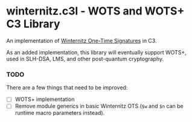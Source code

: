 # winternitz.c3l - WOTS and WOTS+ C3 Library

An implementation of [Winternitz One-Time Signatures](https://eprint.iacr.org/2017/965.pdf) in C3.

As an added implementation, this library will eventually support WOTS+, used in SLH-DSA, LMS, and other post-quantum cryptography.


### TODO
There are a few things that need to be improved:
- [ ] WOTS+ implementation
- [ ] Remove module generics in basic Winternitz OTS (`$w` and `$n` can be runtime macro parameters instead).
